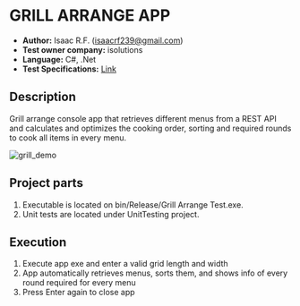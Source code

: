 # GRILL ARRANGE APP
- **Author:** Isaac R.F. (isaacrf239@gmail.com)
- **Test owner company:** isolutions
- **Language:** C#, .Net
- **Test Specifications:** [Link](https://github.com/IsaacRF/csharp_grill_arrange_test/blob/master/SPECIFICATIONS.pdf)

## Description
Grill arrange console app that retrieves different menus from a REST API and calculates and optimizes the cooking order, sorting and required rounds to cook all items in every menu.

![grill_demo](https://user-images.githubusercontent.com/2803925/92026635-97a4ec00-ed61-11ea-9fa2-b072bb6f474e.gif)

## Project parts
1. Executable is located on bin/Release/Grill Arrange Test.exe.
2. Unit tests are located under UnitTesting project.

## Execution
1. Execute app exe and enter a valid grid length and width
2. App automatically retrieves menus, sorts them, and shows info of every round required for every menu
3. Press Enter again to close app
